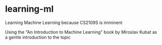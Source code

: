 # learning-ml

Learning Machine Learning because CS2109S is imminent

Using the "An Introduction to Machine Learning" book by Miroslav Kubat as a gentle introduction to
the topic
